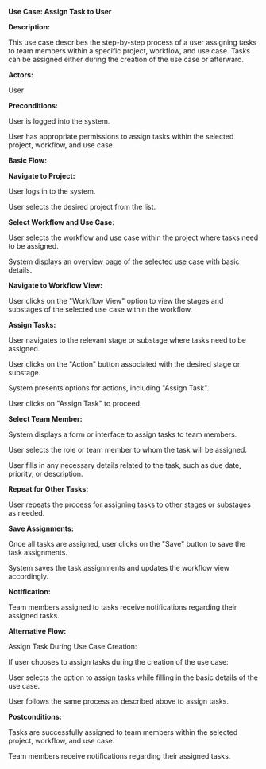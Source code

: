 ﻿**Use Case: Assign Task to User**

**Description:**

This use case describes the step-by-step process of a user assigning tasks to team members within a specific project, workflow, and use case. Tasks can be assigned either during the creation of the use case or afterward.

**Actors:**

User


**Preconditions:**

User is logged into the system.

User has appropriate permissions to assign tasks within the selected project, workflow, and use case.

**Basic Flow:**

**Navigate to Project:**

User logs in to the system.

User selects the desired project from the list.

**Select Workflow and Use Case:**

User selects the workflow and use case within the project where tasks need to be assigned.

System displays an overview page of the selected use case with basic details.

**Navigate to Workflow View:**

User clicks on the "Workflow View" option to view the stages and substages of the selected use case within the workflow.

**Assign Tasks:**

User navigates to the relevant stage or substage where tasks need to be assigned.

User clicks on the "Action" button associated with the desired stage or substage.

System presents options for actions, including "Assign Task".

User clicks on "Assign Task" to proceed.

**Select Team Member:**

System displays a form or interface to assign tasks to team members.

User selects the role or team member to whom the task will be assigned.

User fills in any necessary details related to the task, such as due date, priority, or description.

**Repeat for Other Tasks:**

User repeats the process for assigning tasks to other stages or substages as needed.

**Save Assignments:**

Once all tasks are assigned, user clicks on the "Save" button to save the task assignments.

System saves the task assignments and updates the workflow view accordingly.

**Notification:**

Team members assigned to tasks receive notifications regarding their assigned tasks.

**Alternative Flow:**

Assign Task During Use Case Creation:

If user chooses to assign tasks during the creation of the use case:

User selects the option to assign tasks while filling in the basic details of the use case.

User follows the same process as described above to assign tasks.

**Postconditions:**

Tasks are successfully assigned to team members within the selected project, workflow, and use case.

Team members receive notifications regarding their assigned tasks.
